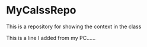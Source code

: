 # MyCalssRepo
This is a repository for showing the context in the class

This is a line I added from my PC......
